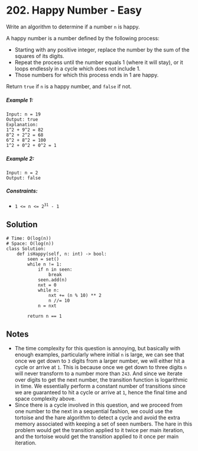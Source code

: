 # 202. Happy Number - Easy

Write an algorithm to determine if a number `n` is happy.

A happy number is a number defined by the following process:

- Starting with any positive integer, replace the number by the sum of the squares of its digits.
- Repeat the process until the number equals 1 (where it will stay), or it loops endlessly in a cycle which does not include 1.
- Those numbers for which this process ends in 1 are happy.

Return `true` if `n` is a happy number, and `false` if not.

##### Example 1:

```
Input: n = 19
Output: true
Explanation:
1^2 + 9^2 = 82
8^2 + 2^2 = 68
6^2 + 8^2 = 100
1^2 + 0^2 + 0^2 = 1
```

##### Example 2:

```
Input: n = 2
Output: false
```

##### Constraints:

- <code>1 <= n <= 2<sup>31</sup> - 1</code>

## Solution

```
# Time: O(log(n))
# Space: O(log(n))
class Solution:
    def isHappy(self, n: int) -> bool:
        seen = set()
        while n != 1:
            if n in seen:
                break
            seen.add(n)
            nxt = 0
            while n:
                nxt += (n % 10) ** 2
                n //= 10
            n = nxt
        
        return n == 1
```

## Notes
- The time complexity for this question is annoying, but basically with enough examples, particularly where initial `n` is large, we can see that once we get down to `3` digits from a larger number, we will either hit a cycle or arrive at `1`. This is because once we get down to three digits `n` will never transform to a number more than `243`. And since we iterate over digits to get the next number, the transition function is logarithmic in time. We essentially perform a constant number of transitions since we are guaranteed to hit a cycle or arrive at `1`, hence the final time and space complexity above.
- Since there is a cycle involved in this question, and we proceed from one number to the next in a sequential fashion, we could use the tortoise and the hare algorithm to detect a cycle and avoid the extra memory associated with keeping a set of seen numbers. The hare in this problem would get the transition applied to it twice per main iteration, and the tortoise would get the transition applied to it once per main iteration.